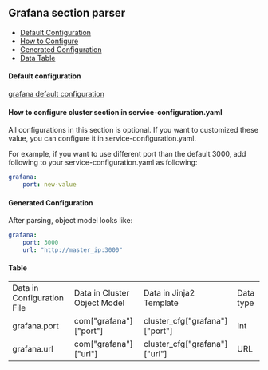 ## Grafana section parser

- [Default Configuration](#D_Config)
- [How to Configure](#HT_Config)
- [Generated Configuration](#G_Config)
- [Data Table](#T_config)

#### Default configuration <a name="D_Config"></a>

[grafana default configuration](grafana.yaml)

#### How to configure cluster section in service-configuration.yaml <a name="HT_Config"></a>

All configurations in this section is optional. If you want to customized these value, you can configure it in service-configuration.yaml.

For example, if you want to use different port than the default 3000, add following to your service-configuration.yaml as following:
```yaml
grafana:
    port: new-value
```

#### Generated Configuration <a name="G_Config"></a>

After parsing, object model looks like:
```yaml
grafana:
    port: 3000
    url: "http://master_ip:3000"
```


#### Table <a name="T_Config"></a>

<table>
<tr>
    <td>Data in Configuration File</td>
    <td>Data in Cluster Object Model</td>
    <td>Data in Jinja2 Template</td>
    <td>Data type</td>
</tr>
<tr>
    <td>grafana.port</td>
    <td>com["grafana"]["port"]</td>
    <td>cluster_cfg["grafana"]["port"]</td>
    <td>Int</td>
</tr>
<tr>
    <td>grafana.url</td>
    <td>com["grafana"]["url"]</td>
    <td>cluster_cfg["grafana"]["url"]</td>
    <td>URL</td>
</tr>
</table>
